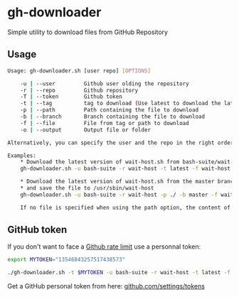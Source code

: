 # gh-downloader

Simple utility to download files from GitHub Repository

## Usage

```sh
Usage: gh-downloader.sh [user repo] [OPTIONS]

    -u | --user         Github user olding the repository
    -r | --repo         Github repository
    -T | --token        Github token
    -t | --tag          tag to download (Use latest to download the latest tag)
    -p | --path         Path containing the file to download
    -b | --branch       Branch containing the file to download
    -f | --file         File from tag or path to download
    -o | --output       Output file or folder

Alternatively, you can specify the user and the repo in the right order.

Examples:
    * Download the latest version of wait-host.sh from bash-suite/wait-host and save the file to /usr/sbin/wait-host
    gh-downloader.sh -u bash-suite -r wait-host -t latest -f wait-host.sh -o /usr/sbin/wait-host

    * Download the latest version of wait-host.sh from the master branch of bash-suite/wait-host
    * and save the file to /usr/sbin/wait-host
    gh-downloader.sh -u bash-suite -r wait-host -p ./ -b master -f wait-host.sh -o /usr/sbin/wait-host

    If no file is specified when using the path option, the content of the folder will be downloaded
```

## GitHub token

If you don't want to face a [Github rate limit](https://developer.github.com/v3/rate_limit/) use a personnal token:

```sh
export MYTOKEN="13546843257517438573"

./gh-downloader.sh -t $MYTOKEN -u bash-suite -r wait-host -t latest -f wait-host.sh -o /usr/sbin/wait-host
```

Get a GitHub personal token from here:  [github.com/settings/tokens](github.com/settings/tokens)
